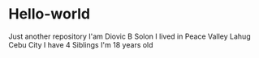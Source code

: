 # Hello-world
Just another repository
I'am Diovic B Solon
I lived in Peace Valley Lahug Cebu City
I have 4 Siblings
I'm 18 years old
